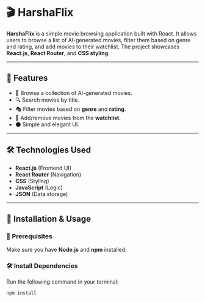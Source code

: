 # 🎬 HarshaFlix

**HarshaFlix** is a simple movie browsing application built with React. It allows users to browse a list of AI-generated movies, filter them based on genre and rating, and add movies to their watchlist. The project showcases **React.js**, **React Router**, and **CSS styling**.

---

## 📌 Features

- 🎥 Browse a collection of AI-generated movies.
- 🔍 Search movies by title.
- 🎭 Filter movies based on **genre** and **rating**.
- 📌 Add/remove movies from the **watchlist**.
- 🌑 Simple and elegant UI.

---

## 🛠️ Technologies Used

- **React.js** (Frontend UI)
- **React Router** (Navigation)
- **CSS** (Styling)
- **JavaScript** (Logic)
- **JSON** (Data storage)

---

## 🚀 Installation & Usage

### 📌 Prerequisites

Make sure you have **Node.js** and **npm** installed.

### 🛠️ Install Dependencies

Run the following command in your terminal:

```sh
npm install





```
